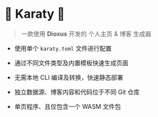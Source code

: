 # 🌈 Karaty 🧸

> 一款使用 **Dioxus** 开发的 个人主页 & 博客 生成器



- 使用单个 `karaty.toml` 文件进行配置

- 通过不同文件类型及内置模板快速生成页面

- 无需本地 CLI 编译及转换，快速静态部署

- 独立数据源、博客内容和代码位于不同 Git 仓库

- 单页程序、且仅包含一个 WASM 文件包
